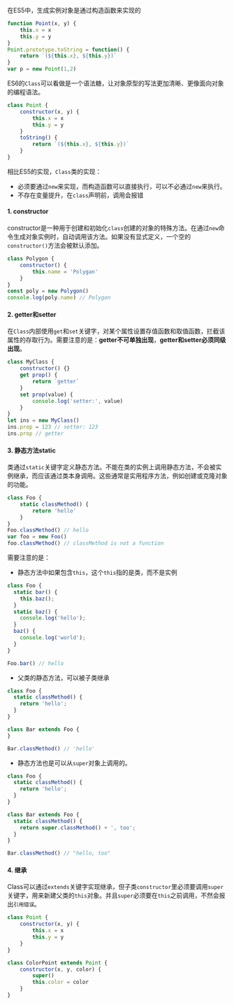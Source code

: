 <!-- ---
title: ES6系列之Class
date: 2022-10-20
tags: ES6系列, JS基础系列
set: ES6
--- -->

在ES5中，生成实例对象是通过构造函数来实现的
```javascript
function Point(x, y) {
    this.x = x
    this.y = y
}
Point.prototype.toString = function() {
    return `(${this.x}, ${this.y})`
}
var p = new Point(1,2)
```
ES6的`Class`可以看做是一个语法糖，让对象原型的写法更加清晰、更像面向对象的编程语法。
```javascript
class Point {
    constructor(x, y) {
        this.x = x
        this.y = y
    }
    toString() {
        return `(${this.x}, ${this.y})`
    }
}
```
相比ES5的实现，`Class`类的实现：
* 必须要通过`new`来实现，而构造函数可以直接执行，可以不必通过`new`来执行。
* 不存在变量提升，在`class`声明前，调用会报错

#### 1. constructor

constructor是一种用于创建和初始化`class`创建的对象的特殊方法。在通过`new`命令生成对象实例时，自动调用该方法。如果没有显式定义，一个空的`constructor()`方法会被默认添加。

```javascript
class Polygon {
    constructor() {
        this.name = 'Polygan'
    }
}
const poly = new Polygon()
console.log(poly.name) // Polygon
```

#### 2. getter和setter

在`Class`内部使用`get`和`set`关键字，对某个属性设置存值函数和取值函数，拦截该属性的存取行为。需要注意的是：**getter不可单独出现**，**getter和setter必须同级出现**。

```javascript
class MyClass {
    constructor() {}
    get prop() {
        return `getter`
    }
    set prop(value) {
        console.log('setter:', value)
    }
}
let ins = new MyClass()
ins.prop = 123 // setter: 123
ins.prop // getter
```

#### 3. 静态方法static

类通过`static`关键字定义静态方法。不能在类的实例上调用静态方法，不会被实例继承，而应该通过类本身调用。这些通常是实用程序方法，例如创建或克隆对象的功能。

```javascript
class Foo {
    static classMethod() {
        return 'hello'
    }
}
Foo.classMethod() // hello
var foo = new Foo()
foo.classMethod() // classMethod is not a function
```

需要注意的是：
* 静态方法中如果包含`this`，这个`this`指的是类，而不是实例

```javascript
class Foo {
  static bar() {
    this.baz();
  }
  static baz() {
    console.log('hello');
  }
  baz() {
    console.log('world');
  }
}

Foo.bar() // hello
```

* 父类的静态方法，可以被子类继承

```javascript
class Foo {
  static classMethod() {
    return 'hello';
  }
}

class Bar extends Foo {
}

Bar.classMethod() // 'hello'
```

* 静态方法也是可以从`super`对象上调用的。

```javascript
class Foo {
  static classMethod() {
    return 'hello';
  }
}

class Bar extends Foo {
  static classMethod() {
    return super.classMethod() + ', too';
  }
}

Bar.classMethod() // "hello, too"
```

#### 4. 继承

Class可以通过`extends`关键字实现继承，但子类`constructor`里必须要调用`super`关键字，用来新建父类的`this`对象。并且`super`必须要在`this`之前调用，不然会报出`引用错误`。

```javascript
class Point {
    constructor(x, y) {
        this.x = x
        this.y = y
    }
}

class ColorPoint extends Point {
    constructor(x, y, color) {
        super()
        this.color = color
    }
}
```